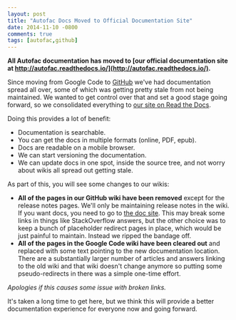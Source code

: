 ```yaml
---
layout: post
title: "Autofac Docs Moved to Official Documentation Site"
date: 2014-11-10 -0800
comments: true
tags: [autofac,github]
---
```

**All Autofac documentation has moved to [our official documentation site at http://autofac.readthedocs.io/](http://autofac.readthedocs.io/).**

Since moving from Google Code to [GitHub](https://github.com/autofac/Autofac) we've had documentation spread all over, some of which was getting pretty stale from not being maintained. We wanted to get control over that and set a good stage going forward, so we consolidated everything to [our site on Read the Docs](http://autofac.readthedocs.io/).

Doing this provides a lot of benefit:

- Documentation is searchable.
- You can get the docs in multiple formats (online, PDF, epub).
- Docs are readable on a mobile browser.
- We can start versioning the documentation.
- We can update docs in one spot, inside the source tree, and not worry about wikis all spread out getting stale.

As part of this, you will see some changes to our wikis:

- **All of the pages in our GitHub wiki have been removed** except for the release notes pages. We'll only be maintaining release notes in the wiki. If you want docs, you need to go to [the doc site](http://autofac.readthedocs.io/). This may break some links in things like StackOverflow answers, but the other choice was to keep a bunch of placeholder redirect pages in place, which would be just painful to maintain. Instead we ripped the bandage off.
- **All of the pages in the Google Code wiki have been cleared out** and replaced with some text pointing to the new documentation location. There are a substantially larger number of articles and answers linking to the old wiki and that wiki doesn't change anymore so putting some pseudo-redirects in there was a simple one-time effort.

_Apologies if this causes some issue with broken links._

It's taken a long time to get here, but we think this will provide a better documentation experience for everyone now and going forward.
